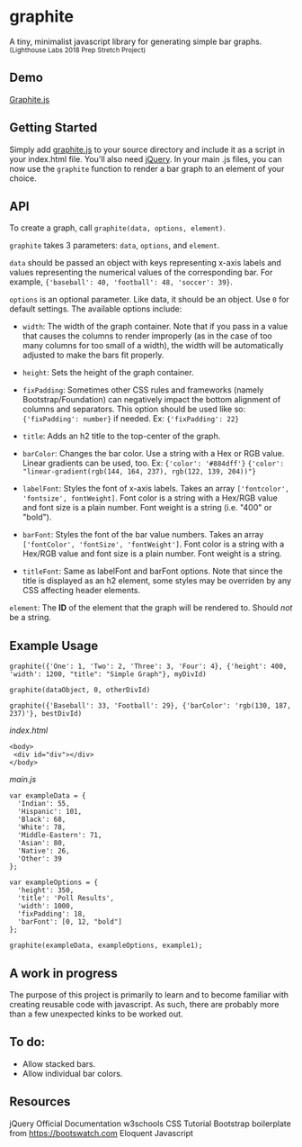 # graphite
A tiny, minimalist javascript library for generating simple bar graphs.\
<sub>(Lighthouse Labs 2018 Prep Stretch Project)</sub>

## Demo
[Graphite.js](https://jonathandannel.github.io/graphite/)
## Getting Started
Simply add [graphite.js](https://github.com/jonathandannel/graphite/blob/master/graphite.js) to your source directory and include it as a script in your index.html file. You'll also need [jQuery](https://github.com/jquery/jquery). In your main .js files, you can now use the `graphite` function to render a bar graph to an element of your choice.

## API
To create a graph, call `graphite(data, options, element)`.

`graphite` takes 3 parameters: `data`, `options`, and `element`.

`data` should be passed an object with keys representing x-axis labels and values representing the numerical values of the corresponding bar. For example, `{'baseball': 40, 'football': 48, 'soccer': 39}`.

`options` is an optional parameter. Like data, it should be an object. Use `0` for default settings. The available options include:

- `width`: The width of the graph container. Note that if you pass in a value that causes the columns to render improperly (as in the case of too many columns for too small of a width), the width will be automatically adjusted to make the bars fit properly.

- `height`: Sets the height of the graph container.

- `fixPadding`: Sometimes other CSS rules and frameworks (namely Bootstrap/Foundation) can negatively impact the bottom alignment of columns and separators. This option should be used like so: `{'fixPadding': number}` if needed. Ex: `{'fixPadding': 22}`

- `title`: Adds an h2 title to the top-center of the graph.

- `barColor`: Changes the bar color. Use a string with a Hex or RGB value. Linear gradients can be used, too. Ex: `{'color': '#884dff'}` `{'color': "linear-gradient(rgb(144, 164, 237), rgb(122, 139, 204))"}`

- `labelFont`: Styles the font of x-axis labels. Takes an array `['fontcolor', 'fontsize', fontWeight]`. Font color is a string with a Hex/RGB value and font size is a plain number. Font weight is a string (i.e. "400" or "bold").

- `barFont`: Styles the font of the bar value numbers. Takes an array `['fontColor', 'fontSize', 'fontWeight']`. Font color is a string with a Hex/RGB value and font size is a plain number. Font weight is a string.

- `titleFont`: Same as labelFont and barFont options. Note that since the title is displayed as an h2 element, some styles may be overriden by any CSS affecting header elements.

`element`: The <b>ID</b> of the element that the graph will be rendered to. Should *not* be a string.

## Example Usage

 `graphite({'One': 1, 'Two': 2, 'Three': 3, 'Four': 4}, {'height': 400, 'width': 1200, "title": "Simple Graph"}, myDivId)`

 `graphite(dataObject, 0, otherDivId)`

 `graphite({'Baseball': 33, 'Football': 29}, {'barColor': 'rgb(130, 187, 237)'}, bestDivId)`

 *index.html*
 ```
 <body>
  <div id="div"></div>
 </body>
 ```
 *main.js*
 ```
 var exampleData = {
   'Indian': 55,
   'Hispanic': 101,
   'Black': 68,
   'White': 78,
   'Middle-Eastern': 71,
   'Asian': 80,
   'Native': 26,
   'Other': 39
 };

 var exampleOptions = {
   'height': 350,
   'title': 'Poll Results',
   'width': 1000,
   'fixPadding': 18,
   'barFont': [0, 12, "bold"]
 };

 graphite(exampleData, exampleOptions, example1);
 ```

## A work in progress

The purpose of this project is primarily to learn and to become familiar with creating reusable code with javascript. As such, there are probably more than a few unexpected kinks to be worked out.

## To do:

- Allow stacked bars.
- Allow individual bar colors.

## Resources
jQuery Official Documentation
w3schools CSS Tutorial
Bootstrap boilerplate from https://bootswatch.com
Eloquent Javascript
